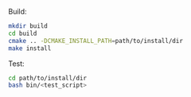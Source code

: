 Build:

```bash
mkdir build
cd build
cmake .. -DCMAKE_INSTALL_PATH=path/to/install/dir
make install
```

Test:
```bash
cd path/to/install/dir
bash bin/<test_script>
```
